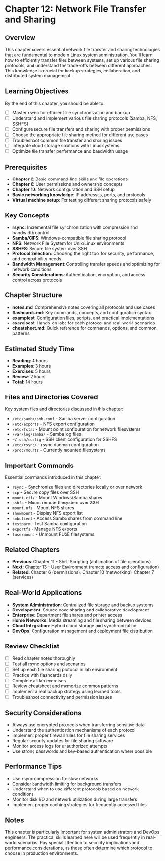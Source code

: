 # Chapter 12: Network File Transfer and Sharing

## Overview
This chapter covers essential network file transfer and sharing technologies that are fundamental to modern Linux system administration. You'll learn how to efficiently transfer files between systems, set up various file sharing protocols, and understand the trade-offs between different approaches. This knowledge is crucial for backup strategies, collaboration, and distributed system management.

## Learning Objectives
By the end of this chapter, you should be able to:
- [ ] Master rsync for efficient file synchronization and backup
- [ ] Understand and implement various file sharing protocols (Samba, NFS, SSHFS)
- [ ] Configure secure file transfers and sharing with proper permissions
- [ ] Choose the appropriate file sharing method for different use cases
- [ ] Troubleshoot common file transfer and sharing issues
- [ ] Integrate cloud storage solutions with Linux systems
- [ ] Optimize file transfer performance and bandwidth usage

## Prerequisites
- **Chapter 2**: Basic command-line skills and file operations
- **Chapter 6**: User permissions and ownership concepts
- **Chapter 10**: Network configuration and SSH setup
- **Basic networking knowledge**: IP addresses, ports, and protocols
- **Virtual machine setup**: For testing different sharing protocols safely

## Key Concepts
- **rsync**: Incremental file synchronization with compression and bandwidth control
- **Samba/CIFS**: Windows-compatible file sharing protocol
- **NFS**: Network File System for Unix/Linux environments
- **SSHFS**: Secure file system over SSH
- **Protocol Selection**: Choosing the right tool for security, performance, and compatibility needs
- **Bandwidth Management**: Controlling transfer speeds and optimizing for network conditions
- **Security Considerations**: Authentication, encryption, and access control across protocols

## Chapter Structure
- **notes.md**: Comprehensive notes covering all protocols and use cases
- **flashcards.md**: Key commands, concepts, and configuration syntax
- **examples/**: Configuration files, scripts, and practical implementations
- **exercises/**: Hands-on labs for each protocol and real-world scenarios
- **cheatsheet.md**: Quick reference for commands, options, and common patterns

## Estimated Study Time
- **Reading**: 4 hours
- **Examples**: 3 hours
- **Exercises**: 5 hours
- **Review**: 2 hours
- **Total**: 14 hours

## Files and Directories Covered
Key system files and directories discussed in this chapter:
- `/etc/samba/smb.conf` - Samba server configuration
- `/etc/exports` - NFS export configuration
- `/etc/fstab` - Mount point configuration for network filesystems
- `/var/log/samba/` - Samba log files
- `~/.ssh/config` - SSH client configuration for SSHFS
- `/etc/rsync/` - rsync daemon configuration
- `/proc/mounts` - Currently mounted filesystems

## Important Commands
Essential commands introduced in this chapter:
- `rsync` - Synchronize files and directories locally or over network
- `scp` - Secure copy files over SSH
- `mount.cifs` - Mount Windows/Samba shares
- `sshfs` - Mount remote filesystem over SSH
- `mount.nfs` - Mount NFS shares
- `showmount` - Display NFS export list
- `smbclient` - Access Samba shares from command line
- `testparm` - Test Samba configuration
- `exportfs` - Manage NFS exports
- `fusermount` - Unmount FUSE filesystems

## Related Chapters
- **Previous**: Chapter 11 - Shell Scripting (automation of file operations)
- **Next**: Chapter 13 - User Environment (remote access and configuration)
- **Related**: Chapter 6 (permissions), Chapter 10 (networking), Chapter 7 (services)

## Real-World Applications
- **System Administration**: Centralized file storage and backup systems
- **Development**: Source code sharing and collaborative development
- **Enterprise**: Department file shares and printer access
- **Home Networks**: Media streaming and file sharing between devices
- **Cloud Integration**: Hybrid cloud storage and synchronization
- **DevOps**: Configuration management and deployment file distribution

## Review Checklist
- [ ] Read chapter notes thoroughly
- [ ] Test all rsync options and scenarios
- [ ] Set up each file sharing protocol in lab environment
- [ ] Practice with flashcards daily
- [ ] Complete all lab exercises
- [ ] Review cheatsheet and memorize common patterns
- [ ] Implement a real backup strategy using learned tools
- [ ] Troubleshoot connectivity and permission issues

## Security Considerations
- Always use encrypted protocols when transferring sensitive data
- Understand the authentication mechanisms of each protocol
- Implement proper firewall rules for file sharing services
- Regular security updates for file sharing software
- Monitor access logs for unauthorized attempts
- Use strong passwords and key-based authentication where possible

## Performance Tips
- Use rsync compression for slow networks
- Consider bandwidth limiting for background transfers
- Understand when to use different protocols based on network conditions
- Monitor disk I/O and network utilization during large transfers
- Implement proper caching strategies for frequently accessed files

## Notes
This chapter is particularly important for system administrators and DevOps engineers. The practical skills learned here will be used frequently in real-world scenarios. Pay special attention to security implications and performance considerations, as these often determine which protocol to choose in production environments.